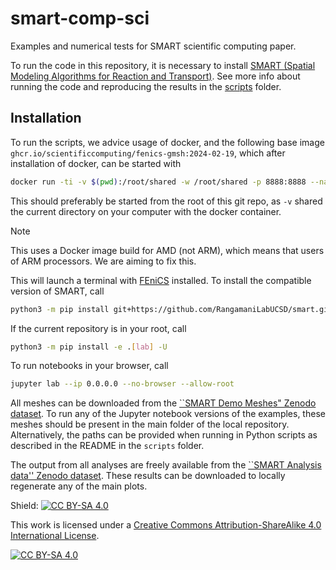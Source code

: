 # smart-comp-sci

Examples and numerical tests for SMART scientific computing paper.

To run the code in this repository, it is necessary to install [SMART (Spatial Modeling Algorithms for Reaction and Transport)](https://github.com/RangamaniLabUCSD/smart.git).
See more info about running the code and reproducing the results in the [scripts](scripts) folder.

## Installation

To run the scripts, we advice usage of docker, and the following base image
`ghcr.io/scientificcomputing/fenics-gmsh:2024-02-19`, which after installation of docker, can be started with

```bash
docker run -ti -v $(pwd):/root/shared -w /root/shared -p 8888:8888 --name smart-comp-sci ghcr.io/scientificcomputing/fenics-gmsh:2024-05-13@sha256:e067aeefedc074230a4155e1aa0b0d0c8e3049ee982e43e580fefc2f39fe8175
```

This should preferably be started from the root of this git repo, as `-v` shared the current directory on your computer with the docker container.

> [!NOTE]
> This uses a Docker image build for AMD (not ARM), which means that users of ARM processors. We are aiming to fix this.

This will launch a terminal with [FEniCS](https://bitbucket.org/fenics-project/dolfin/src/master/) installed.
To install the compatible version of SMART, call

```bash
python3 -m pip install git+https://github.com/RangamaniLabUCSD/smart.git@development
```

If the current repository is in your root, call

```bash
python3 -m pip install -e .[lab] -U
```

To run notebooks in your browser, call

```bash
jupyter lab --ip 0.0.0.0 --no-browser --allow-root
```

All meshes can be downloaded from the [``SMART Demo Meshes" Zenodo dataset](https://zenodo.org/records/10480304).
To run any of the Jupyter notebook versions of the examples, these meshes should be present in the main folder of the local repository.
Alternatively, the paths can be provided when running in Python scripts as described in the README in the `scripts` folder.

The output from all analyses are freely available from the [``SMART Analysis data'' Zenodo dataset](https://zenodo.org/doi/10.5281/zenodo.11252054).
These results can be downloaded to locally regenerate any of the main plots.

Shield: [![CC BY-SA 4.0][cc-by-sa-shield]][cc-by-sa]

This work is licensed under a
[Creative Commons Attribution-ShareAlike 4.0 International License][cc-by-sa].

[![CC BY-SA 4.0][cc-by-sa-image]][cc-by-sa]

[cc-by-sa]: http://creativecommons.org/licenses/by-sa/4.0/
[cc-by-sa-image]: https://licensebuttons.net/l/by-sa/4.0/88x31.png
[cc-by-sa-shield]: https://img.shields.io/badge/License-CC%20BY--SA%204.0-lightgrey.svg